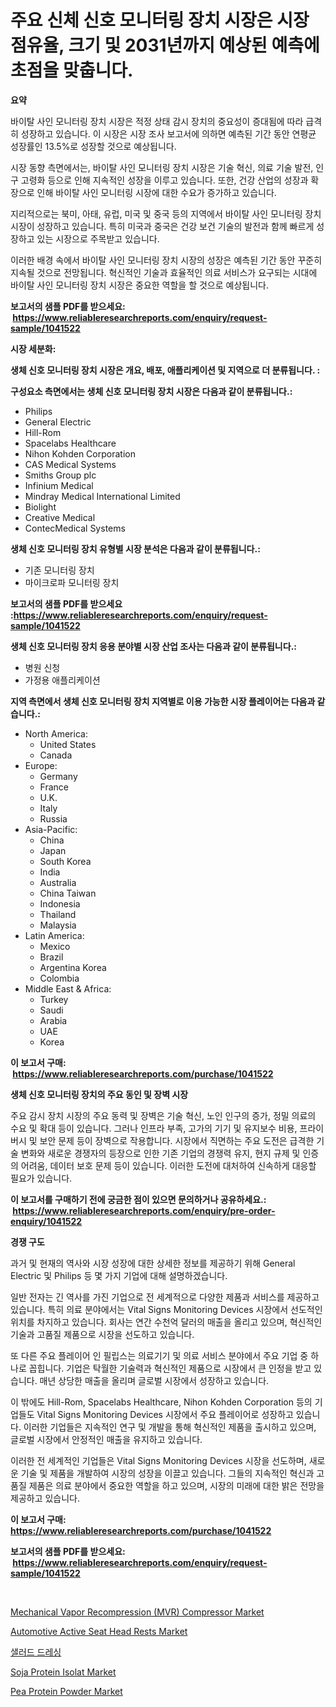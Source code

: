 <p><h1>주요 신체 신호 모니터링 장치 시장은 시장 점유율, 크기 및 2031년까지 예상된 예측에 초점을 맞춥니다.</h1></p><p><strong>요약</strong></p>
<p><p>바이탈 사인 모니터링 장치 시장은 적정 상태 감시 장치의 중요성이 증대됨에 따라 급격히 성장하고 있습니다. 이 시장은 시장 조사 보고서에 의하면 예측된 기간 동안 연평균 성장률인 13.5%로 성장할 것으로 예상됩니다.</p><p>시장 동향 측면에서는, 바이탈 사인 모니터링 장치 시장은 기술 혁신, 의료 기술 발전, 인구 고령화 등으로 인해 지속적인 성장을 이루고 있습니다. 또한, 건강 산업의 성장과 확장으로 인해 바이탈 사인 모니터링 시장에 대한 수요가 증가하고 있습니다.</p><p>지리적으로는 북미, 아태, 유럽, 미국 및 중국 등의 지역에서 바이탈 사인 모니터링 장치 시장이 성장하고 있습니다. 특히 미국과 중국은 건강 보건 기술의 발전과 함께 빠르게 성장하고 있는 시장으로 주목받고 있습니다.</p><p>이러한 배경 속에서 바이탈 사인 모니터링 장치 시장의 성장은 예측된 기간 동안 꾸준히 지속될 것으로 전망됩니다. 혁신적인 기술과 효율적인 의료 서비스가 요구되는 시대에 바이탈 사인 모니터링 장치 시장은 중요한 역할을 할 것으로 예상됩니다.</p></p>
<p><strong>보고서의 샘플 PDF를 받으세요: &nbsp;<a href="https://www.reliableresearchreports.com/enquiry/request-sample/1041522">https://www.reliableresearchreports.com/enquiry/request-sample/1041522</a></strong></p>
<p><strong>시장 세분화:</strong></p>
<p><strong> 생체 신호 모니터링 장치 시장은 개요, 배포, 애플리케이션 및 지역으로 더 분류됩니다. :</strong></p>
<p><strong>구성요소 측면에서는 생체 신호 모니터링 장치 시장은 다음과 같이 분류됩니다.:</strong></p>
<p><ul><li>Philips</li><li>General Electric</li><li>Hill-Rom</li><li>Spacelabs Healthcare</li><li>Nihon Kohden Corporation</li><li>CAS Medical Systems</li><li>Smiths Group plc</li><li>Infinium Medical</li><li>Mindray Medical International Limited</li><li>Biolight</li><li>Creative Medical</li><li>ContecMedical Systems</li></ul></p>
<p><strong> 생체 신호 모니터링 장치 유형별 시장 분석은 다음과 같이 분류됩니다.:</strong></p>
<p><ul><li>기존 모니터링 장치</li><li>마이크로파 모니터링 장치</li></ul></p>
<p><strong>보고서의 샘플 PDF를 받으세요 :<a href="https://www.reliableresearchreports.com/enquiry/request-sample/1041522">https://www.reliableresearchreports.com/enquiry/request-sample/1041522</a></strong></p>
<p><strong> 생체 신호 모니터링 장치 응용 분야별 시장 산업 조사는 다음과 같이 분류됩니다.:</strong></p>
<p><ul><li>병원 신청</li><li>가정용 애플리케이션</li></ul></p>
<p><strong>지역 측면에서 생체 신호 모니터링 장치 지역별로 이용 가능한 시장 플레이어는 다음과 같습니다.:</strong></p>
<p><ul>
    <li>
        North America:
        <ul>
            <li>United States</li>
            <li>Canada</li>
        </ul>
    </li>
    <li>
        Europe:
        <ul>
            <li>Germany</li>
            <li>France</li>
            <li>U.K.</li>
            <li>Italy</li>
            <li>Russia</li>
        </ul>
    </li>
    <li>
        Asia-Pacific:
        <ul>
            <li>China</li>
            <li>Japan</li>
            <li>South Korea</li>
            <li>India</li>
            <li>Australia</li>
            <li>China Taiwan</li>
            <li>Indonesia</li>
            <li>Thailand</li>
            <li>Malaysia</li>
        </ul>
    </li>
    <li>
        Latin America:
        <ul>
            <li>Mexico</li>
            <li>Brazil</li>
            <li>Argentina Korea</li>
            <li>Colombia</li>
        </ul>
    </li>
    <li>
        Middle East & Africa:
        <ul>
            <li>Turkey</li>
            <li>Saudi</li>
            <li>Arabia</li>
            <li>UAE</li>
            <li>Korea</li>
        </ul>
    </li>
    </ul></p>
<p><strong>이 보고서 구매: &nbsp;<a href="https://www.reliableresearchreports.com/purchase/1041522">https://www.reliableresearchreports.com/purchase/1041522</a></strong></p>
<p><strong>생체 신호 모니터링 장치의 주요 동인 및 장벽 시장</strong></p>
<p><p>주요 감시 장치 시장의 주요 동력 및 장벽은 기술 혁신, 노인 인구의 증가, 정밀 의료의 수요 및 확대 등이 있습니다. 그러나 인프라 부족, 고가의 기기 및 유지보수 비용, 프라이버시 및 보안 문제 등이 장벽으로 작용합니다. 시장에서 직면하는 주요 도전은 급격한 기술 변화와 새로운 경쟁자의 등장으로 인한 기존 기업의 경쟁력 유지, 현지 규제 및 인증의 어려움, 데이터 보호 문제 등이 있습니다. 이러한 도전에 대처하여 신속하게 대응할 필요가 있습니다.</p></p>
<p><strong>이 보고서를 구매하기 전에 궁금한 점이 있으면 문의하거나 공유하세요.: &nbsp;<a href="https://www.reliableresearchreports.com/enquiry/pre-order-enquiry/1041522">https://www.reliableresearchreports.com/enquiry/pre-order-enquiry/1041522</a></strong></p>
<p><strong>경쟁 구도</strong></p>
<p><p>과거 및 현재의 역사와 시장 성장에 대한 상세한 정보를 제공하기 위해 General Electric 및 Philips 등 몇 가지 기업에 대해 설명하겠습니다.</p><p>일반 전자는 긴 역사를 가진 기업으로 전 세계적으로 다양한 제품과 서비스를 제공하고 있습니다. 특히 의료 분야에서는 Vital Signs Monitoring Devices 시장에서 선도적인 위치를 차지하고 있습니다. 회사는 연간 수천억 달러의 매출을 올리고 있으며, 혁신적인 기술과 고품질 제품으로 시장을 선도하고 있습니다.</p><p>또 다른 주요 플레이어 인 필립스는 의료기기 및 의료 서비스 분야에서 주요 기업 중 하나로 꼽힙니다. 기업은 탁월한 기술력과 혁신적인 제품으로 시장에서 큰 인정을 받고 있습니다. 매년 상당한 매출을 올리며 글로벌 시장에서 성장하고 있습니다.</p><p>이 밖에도 Hill-Rom, Spacelabs Healthcare, Nihon Kohden Corporation 등의 기업들도 Vital Signs Monitoring Devices 시장에서 주요 플레이어로 성장하고 있습니다. 이러한 기업들은 지속적인 연구 및 개발을 통해 혁신적인 제품을 출시하고 있으며, 글로벌 시장에서 안정적인 매출을 유지하고 있습니다.</p><p>이러한 전 세계적인 기업들은 Vital Signs Monitoring Devices 시장을 선도하며, 새로운 기술 및 제품을 개발하여 시장의 성장을 이끌고 있습니다. 그들의 지속적인 혁신과 고품질 제품은 의료 분야에서 중요한 역할을 하고 있으며, 시장의 미래에 대한 밝은 전망을 제공하고 있습니다.</p></p>
<p><strong>이 보고서 구매: &nbsp; <a href="https://www.reliableresearchreports.com/purchase/1041522">https://www.reliableresearchreports.com/purchase/1041522</a></strong></p>
<p><strong>보고서의 샘플 PDF를 받으세요: &nbsp;<a href="https://www.reliableresearchreports.com/enquiry/request-sample/1041522">https://www.reliableresearchreports.com/enquiry/request-sample/1041522</a></strong><strong></strong></p>
<p>&nbsp;</p>
<p><p><a href="https://view.publitas.com/reportprime-1/mechanical-vapor-recompression-mvr-compressor-market-share-market-new-trends-analysis-report-by-type-by-application-by-end-use-by-region-and-segment-forecasts-2023-2030/">Mechanical Vapor Recompression (MVR) Compressor Market</a></p><p><a href="https://github.com/gdfhhhj/Market-Research-Report-List-3/blob/main/automotive-active-seat-head-rests-market.md">Automotive Active Seat Head Rests Market</a></p><p><a href="https://github.com/sougarounis/Market-Research-Report-List-2/blob/main/8451877188478.md">샐러드 드레싱</a></p><p><a href="https://frill-swim-3cd.notion.site/Soja-Protein-Isolat-Market-Analysis-Examines-its-Scope-on-Growth-Opportunities-and-Forecasted-Trend-e798549f4100416ba529faa845d1e725">Soja Protein Isolat Market</a></p><p><a href="https://cautious-neon-760.notion.site/Pea-Protein-Powder-Market-Insights-Market-Players-and-Forecast-Till-2031-0cbdae57acdd4186b0b42513b4fd97af">Pea Protein Powder Market</a></p></p>